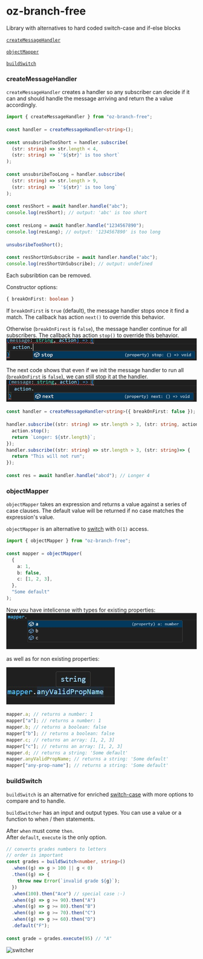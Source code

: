 # oz-branch-free

Library with alternatives to hard coded switch-case and if-else blocks

[`createMessageHandler`](#createmessagehandler)

[`objectMapper`](#objectmapper)

[`buildSwitch`](#buildSwitch)

### createMessageHandler

`createMessageHandler` creates a handler so any subscriber can decide if it can and should handle the message arriving and return the a value accordingly.

```typescript
import { createMessageHandler } from "oz-branch-free";

const handler = createMessageHandler<string>();

const unsubsribeTooShort = handler.subscribe(
  (str: string) => str.length < 4,
  (str: string) => `'${str}' is too short`
);

const unsubsribeTooLong = handler.subscribe(
  (str: string) => str.length > 9,
  (str: string) => `'${str}' is too long`
);

const resShort = await handler.handle("abc");
console.log(resShort); // output: 'abc' is too short

const resLong = await handler.handle("1234567890");
console.log(resLong); // output: '1234567890' is too long

unsubsribeTooShort();

const resShortUnSubscribe = await handler.handle("abc");
console.log(resShortUnSubscribe); // output: undefined
```

Each subsribtion can be removed.


Constructor options:
```typescript
{ breakOnFirst: boolean }
```
If `breakOnFirst` is `true` (default), the message handler stops once it find a match. The callback has action `next()` to override this behavior.

Otherwise (`breakOnFirest` is `false`), the message handler continue for all subscribers. The callback has action `stop()` to override this behavior.
![action can overide behavior](/assets/images/message-handler-continue-all.jpeg)

The next code shows that even if we init the message handler to run all (`breakOnFirst` is `false`), we can still stop it at the handler.
![action can overide behavior](/assets/images/message-handler-break-on-first.jpeg)

```typescript
const handler = createMessageHandler<string>({ breakOnFirst: false });

handler.subscribe((str: string) => str.length > 3, (str: string, action: ContinueAllActionable)=> {
  action.stop();
  return `Longer: ${str.length}`;
});
handler.subscribe((str: string) => str.length > 3, (str: string)=> {
  return "This will not run";
});

const res = await handler.handle("abcd"); // Longer 4

```
### objectMapper

`objectMapper` takes an expression and returns a value against a series of case clauses.
The default value will be returned if no case matches the expression's value.

`objectMapper` is an alternative to [switch](https://developer.mozilla.org/en-US/docs/Web/JavaScript/Reference/Statements/switch) with `O(1)` access.

```typescript
import { objectMapper } from "oz-branch-free";

const mapper = objectMapper(
  {
    a: 1,
    b: false,
    c: [1, 2, 3],
  },
  "Some default"
);
```

Now you have intelicense with types for existing properties:
![object-mapper with types](/assets/images/object-mapper.jpeg)

as well as for non existing properties:

![object-mapper with default type](/assets/images/object-mapper-default.jpeg)

```typescript
mapper.a; // returns a number: 1
mapper["a"]; // returns a number: 1
mapper.b; // returns a boolean: false
mapper["b"]; // returns a boolean: false
mapper.c; // returns an array: [1, 2, 3]
mapper["c"]; // returns an array: [1, 2, 3]
mapper.d; // returns a string: 'Some default'
mapper.anyValidPropName; // returns a string: 'Some default'
mapper["any-prop-name"]; // returns a string: 'Some default'
```

### buildSwitch

`buildSwitch` is an alternative for enriched [switch-case](https://developer.mozilla.org/en-US/docs/Web/JavaScript/Reference/Statements/switch) with more options to compare and to handle.

`buildSwitcher` has an input and output types.
You can use a value or a function to when / then statements.

After `when` must come `then`.<BR>
After `default`, `execute` is the only option.

```typescript
// converts grades numbers to letters
// order is important
const grades = buildSwitch<number, string>()
  .when((g) => g > 100 || g < 0)
  .then((g) => {
    throw new Error(`invalid grade ${g}`);
  })
  .when(100).then("Ace") // special case :-)
  .when((g) => g >= 90).then("A")
  .when((g) => g >= 80).then("B")
  .when((g) => g >= 70).then("C")
  .when((g) => g >= 60).then("D")
  .default("F");

const grade = grades.execute(95) // "A"
```

![switcher](/assets/images/switcher.gif)
